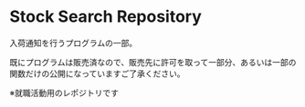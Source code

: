 # Stock Search Repository
入荷通知を行うプログラムの一部。


既にプログラムは販売済なので、販売先に許可を取って一部分、あるいは一部の関数だけの公開になっていますご了承ください。

※就職活動用のレポジトリです
